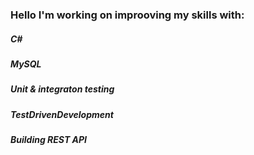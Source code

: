 ### Hello I'm working on improoving my skills with:
##### C# 
##### MySQL 
##### Unit & integraton testing 
##### TestDrivenDevelopment 
##### Building REST API 

<!--
**ViestursRozite/ViestursRozite** is a ✨ _special_ ✨ repository because its `README.md` (this file) appears on your GitHub profile.

Here are some ideas to get you started:

- 🔭 
### I’m currently working on ...
- 🌱 I’m currently learning ...
- 👯 I’m looking to collaborate on ...
- 🤔 I’m looking for help with ...
- 💬 Ask me about ...
- 📫 How to reach me: ...
- 😄 Pronouns: ...
- ⚡ Fun fact: ...
-->
